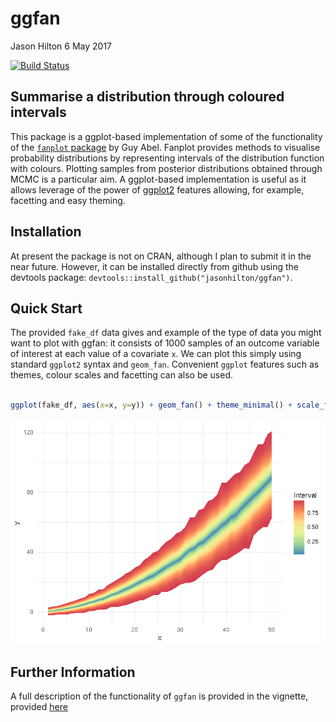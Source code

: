 ggfan
================
Jason Hilton
6 May 2017

[![Build Status](https://travis-ci.org/jasonhilton/ggfan.svg?branch=master)](https://travis-ci.org/jasonhilton/ggfan)

Summarise a distribution through coloured intervals
---------------------------------------------------

This package is a ggplot-based implementation of some of the functionality of the [`fanplot` package](https://gjabel.wordpress.com/category/r/fanplot/) by Guy Abel. Fanplot provides methods to visualise probability distributions by representing intervals of the distribution function with colours. Plotting samples from posterior distributions obtained through MCMC is a particular aim. A ggplot-based implementation is useful as it allows leverage of the power of [ggplot2](http://ggplot2.tidyverse.org/) features allowing, for example, facetting and easy theming.

Installation
------------

At present the package is not on CRAN, although I plan to submit it in the near future. However, it can be installed directly from github using the devtools package: `devtools::install_github("jasonhilton/ggfan")`.

Quick Start
-----------

The provided `fake_df` data gives and example of the type of data you might want to plot with ggfan: it consists of 1000 samples of an outcome variable of interest at each value of a covariate `x`. We can plot this simply using standard `ggplot2` syntax and `geom_fan`. Convenient `ggplot` features such as themes, colour scales and facetting can also be used.

``` r

ggplot(fake_df, aes(x=x, y=y)) + geom_fan() + theme_minimal() + scale_fill_distiller(palette="Spectral")
```

![](README-example-1.png)

Further Information
-------------------

A full description of the functionality of `ggfan` is provided in the vignette, provided [here](https://github.com/jasonhilton/ggfan/blob/master/vignettes/geom_fan.md)
